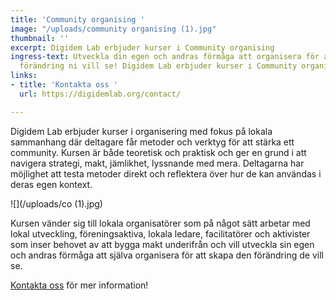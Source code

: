 ```yaml
---
title: 'Community organising '
image: "/uploads/community organising (1).jpg"
thumbnail: ''
excerpt: Digidem Lab erbjuder kurser i Community organising
ingress-text: Utveckla din egen och andras förmåga att organisera för att skapa den
  förändring ni vill se! Digidem Lab erbjuder kurser i Community organising
links:
- title: 'Kontakta oss '
  url: https://digidemlab.org/contact/

---
```

Digidem Lab erbjuder kurser i organisering med fokus på lokala sammanhang där deltagare får metoder och verktyg för att stärka ett community. Kursen är både teoretisk och praktisk och ger en grund i att navigera strategi, makt, jämlikhet, lyssnande med mera. Deltagarna har möjlighet att testa metoder direkt och reflektera över hur de kan användas i deras egen kontext.

![](/uploads/co (1).jpg)

Kursen vänder sig till lokala organisatörer som på något sätt arbetar med lokal utveckling, föreningsaktiva, lokala ledare, facilitatörer och aktivister som inser behovet av att bygga makt underifrån och vill utveckla sin egen och andras förmåga att själva organisera för att skapa den förändring de vill se.

[Kontakta oss](https://digidemlab.org/contact/ "Kontakta oss") för mer information!